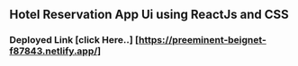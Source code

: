 ## Hotel Reservation App Ui using ReactJs and CSS

### Deployed Link [click Here..] [https://preeminent-beignet-f87843.netlify.app/]

